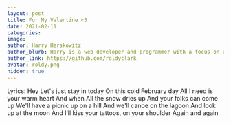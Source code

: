 ```yaml
---
layout: post
title: For My Valentine <3
date: 2021-02-11
categories:
image:
author: Harry Herskowitz
author_blurb: Harry is a web developer and programmer with a focus on using technology to empower local artists and communities
author_link: https://github.com/roldyclark
avatar: roldy.png
hidden: true
---
```


Lyrics:
Hey
Let's just stay in today
On this cold February day
All I need is your warm heart
And when
All the snow dries up
And your folks can come up
We'll have a picnic up on a hill
And we'll canoe on the lagoon
And look up at the moon
And I’ll kiss your tattoos, on your shoulder
Again and again
